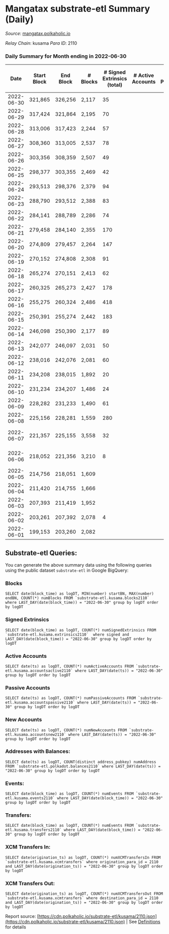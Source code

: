 # Mangatax substrate-etl Summary (Daily)

_Source_: [mangatax.polkaholic.io](https://mangatax.polkaholic.io)

*Relay Chain*: kusama
*Para ID*: 2110



### Daily Summary for Month ending in 2022-06-30


| Date | Start Block | End Block | # Blocks | # Signed Extrinsics (total) | # Active Accounts | # Passive | # New | # Addresses with Balances | # Events | # Transfers | # XCM Transfers In | # XCM Transfers Out | Issues | 
| ---- | ----------- | --------- | -------- | --------------------------- | ----------------- | --------- | ----- | ------------------------- | -------- | ----------- | ------------------ | ------------------- | ------ |
| 2022-06-30 | 321,865 | 326,256 | 2,117 | 35 |  |  |  | 1,158 | 4,321 |   | 5 ($114.67) | 3 ($82.87) |  |
| 2022-06-29 | 317,424 | 321,864 | 2,195 | 70 |  |  |  |  | 4,568 | 6  | 7 ($36,084.01) | 4 ($347.71) |  |
| 2022-06-28 | 313,006 | 317,423 | 2,244 | 57 |  |  |  |  | 4,639 | 4  | 3 ($5,458.63) | 4 ($999.07) |  |
| 2022-06-27 | 308,360 | 313,005 | 2,537 | 78 |  |  |  |  | 5,250 | 4  | 3 ($124.52) | 10 ($32,955.11) |  |
| 2022-06-26 | 303,356 | 308,359 | 2,507 | 49 |  |  |  |  | 5,151 | 1  | 1 ($20.39) |   |  |
| 2022-06-25 | 298,377 | 303,355 | 2,469 | 42 |  |  |  |  | 5,093 | 2  | 1 ($113.93) | 2 ($89.20) |  |
| 2022-06-24 | 293,513 | 298,376 | 2,379 | 94 |  |  |  |  | 4,937 | 4  | 3 ($33.56) |   |  |
| 2022-06-23 | 288,790 | 293,512 | 2,388 | 83 |  |  |  |  | 4,987 | 1  | 7 ($853.91) | 5 ($3,107.59) |  |
| 2022-06-22 | 284,141 | 288,789 | 2,286 | 74 |  |  |  |  | 4,745 | 2  | 3 ($542.71) | 2 ($139.88) |  |
| 2022-06-21 | 279,458 | 284,140 | 2,355 | 170 |  |  |  |  | 4,992 | 1  | 28 ($34,898.85) | 8 ($1,991.01) |  |
| 2022-06-20 | 274,809 | 279,457 | 2,264 | 147 |  |  |  |  | 4,760 | 2  | 15 ($4,305.72) | 5 ($117.21) |  |
| 2022-06-19 | 270,152 | 274,808 | 2,308 | 91 |  |  |  | 1,125 | 4,762 | 1  | 8 ($694.83) | 4 ($101.98) |  |
| 2022-06-18 | 265,274 | 270,151 | 2,413 | 62 |  |  |  |  | 4,999 | 1  | 8 ($251.41) | 7 ($2,560.05) |  |
| 2022-06-17 | 260,325 | 265,273 | 2,427 | 178 |  |  |  |  | 5,184 | 1  | 16 ($1,849.99) | 16 ($2,191.31) |  |
| 2022-06-16 | 255,275 | 260,324 | 2,486 | 418 |  |  |  |  | 5,595 | 6  | 53 ($14,389.31) | 38 ($3,069.83) |  |
| 2022-06-15 | 250,391 | 255,274 | 2,442 | 183 |  |  |  |  | 5,343 | 7  | 83 ($5,713.91) | 11 ($3,564.48) |  |
| 2022-06-14 | 246,098 | 250,390 | 2,177 | 89 |  |  |  |  | 4,582 | 3  | 65 ($436,359.21) |   |  |
| 2022-06-13 | 242,077 | 246,097 | 2,031 | 50 |  |  |  |  | 4,204 | 3  | 39 ($110,863.51) | 2 ($1,322.80) |  |
| 2022-06-12 | 238,016 | 242,076 | 2,081 | 60 |  |  |  |  | 4,312 | 1  | 34 ($11,005.68) | 3 ($60.47) |  |
| 2022-06-11 | 234,208 | 238,015 | 1,892 | 20 |  |  |  |  | 3,860 |   | 22 ($8,148.21) |   |  |
| 2022-06-10 | 231,234 | 234,207 | 1,486 | 24 |  |  |  |  | 3,059 | 2  | 10 ($5,160.03) | 1 ($64.00) |  |
| 2022-06-09 | 228,282 | 231,233 | 1,490 | 61 |  |  |  |  | 3,117 | 10  | 29 ($9,348.21) | 4 ($668.88) |  |
| 2022-06-08 | 225,156 | 228,281 | 1,559 | 280 |  |  |  |  | 4,626 | 9  | 136 ($42,721.78) | 7 ($1,763.38) |  |
| 2022-06-07 | 221,357 | 225,155 | 3,558 | 32 |  |  |  |  | 7,225 | 10  | 1 ($7.41) | 1 ($3.36) | 241 missing (6.35%) |
| 2022-06-06 | 218,052 | 221,356 | 3,210 | 8 |  |  |  |  | 6,475 | 2  |   |   | 95 missing (2.88%) |
| 2022-06-05 | 214,756 | 218,051 | 1,609 |  |  |  |  |  | 3,218 |   |   |   |  |
| 2022-06-04 | 211,420 | 214,755 | 1,666 |  |  |  |  |  | 3,345 |   |   |   |  |
| 2022-06-03 | 207,393 | 211,419 | 1,952 |  |  |  |  |  | 3,933 |   |   |   |  |
| 2022-06-02 | 203,261 | 207,392 | 2,078 | 4 |  |  |  |  | 4,194 | 1  | 1 ($1.45) | 1  |  |
| 2022-06-01 | 199,153 | 203,260 | 2,082 |  |  |  |  |  | 4,204 |   | 1 ($8.23) |   |  |

## Substrate-etl Queries:
You can generate the above summary data using the following queries using the public dataset `substrate-etl` in Google BigQuery:


### Blocks
```
SELECT date(block_time) as logDT, MIN(number) startBN, MAX(number) endBN, COUNT(*) numBlocks FROM `substrate-etl.kusama.blocks2110`  where LAST_DAY(date(block_time)) = "2022-06-30" group by logDT order by logDT
```


### Signed Extrinsics
```
SELECT date(block_time) as logDT, COUNT(*) numSignedExtrinsics FROM `substrate-etl.kusama.extrinsics2110`  where signed and LAST_DAY(date(block_time)) = "2022-06-30" group by logDT order by logDT
```


### Active Accounts
```
SELECT date(ts) as logDT, COUNT(*) numActiveAccounts FROM `substrate-etl.kusama.accountsactive2110` where LAST_DAY(date(ts)) = "2022-06-30" group by logDT order by logDT
```


### Passive Accounts
```
SELECT date(ts) as logDT, COUNT(*) numPassiveAccounts FROM `substrate-etl.kusama.accountspassive2110` where LAST_DAY(date(ts)) = "2022-06-30" group by logDT order by logDT
```


### New Accounts
```
SELECT date(ts) as logDT, COUNT(*) numNewAccounts FROM `substrate-etl.kusama.accountsnew2110` where LAST_DAY(date(ts)) = "2022-06-30" group by logDT order by logDT
```


### Addresses with Balances:
```
SELECT date(ts) as logDT, COUNT(distinct address_pubkey) numAddress FROM `substrate-etl.polkadot.balances2110` where LAST_DAY(date(ts)) = "2022-06-30" group by logDT order by logDT
```


### Events:
```
SELECT date(block_time) as logDT, COUNT(*) numEvents FROM `substrate-etl.kusama.events2110` where LAST_DAY(date(block_time)) = "2022-06-30" group by logDT order by logDT
```


### Transfers:
```
SELECT date(block_time) as logDT, COUNT(*) numEvents FROM `substrate-etl.kusama.transfers2110` where LAST_DAY(date(block_time)) = "2022-06-30" group by logDT order by logDT
```


### XCM Transfers In:
```
SELECT date(origination_ts) as logDT, COUNT(*) numXCMTransfersIn FROM `substrate-etl.kusama.xcmtransfers` where origination_para_id = 2110 and LAST_DAY(date(origination_ts)) = "2022-06-30" group by logDT order by logDT
```


### XCM Transfers Out:
```
SELECT date(origination_ts) as logDT, COUNT(*) numXCMTransfersOut FROM `substrate-etl.kusama.xcmtransfers` where destination_para_id = 2110 and LAST_DAY(date(origination_ts)) = "2022-06-30" group by logDT order by logDT
```



Report source: [https://cdn.polkaholic.io/substrate-etl/kusama/2110.json](https://cdn.polkaholic.io/substrate-etl/kusama/2110.json) | See [Definitions](/DEFINITIONS.md) for details
